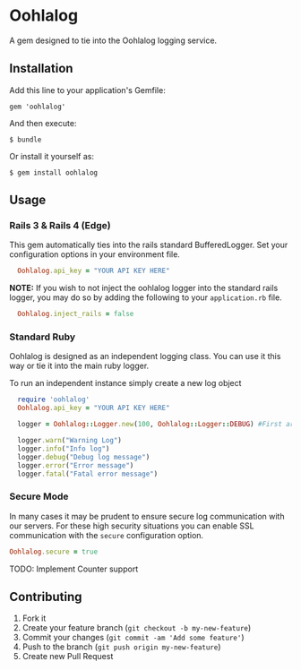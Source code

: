 # Oohlalog

A gem designed to tie into the Oohlalog logging service.

## Installation

Add this line to your application's Gemfile:

    gem 'oohlalog'

And then execute:

    $ bundle

Or install it yourself as:

    $ gem install oohlalog

## Usage

### Rails 3 & Rails 4 (Edge)

This gem automatically ties into the rails standard BufferedLogger. Set your configuration options in your environment file.

```ruby
  Oohlalog.api_key = "YOUR API KEY HERE"
```

**NOTE:** If you wish to not inject the oohlalog logger into the standard rails logger, you may do so by adding the following to your `application.rb` file.

```ruby
  Oohlalog.inject_rails = false
```

### Standard Ruby

Oohlalog is designed as an independent logging class. You can use it this way or tie it into the main ruby logger.

To run an independent instance simply create a new log object

```ruby
  require 'oohlalog'
  Oohlalog.api_key = "YOUR API KEY HERE"

  logger = Oohlalog::Logger.new(100, Oohlalog::Logger::DEBUG) #First argument is the buffer size, second is log level

  logger.warn("Warning Log")
  logger.info("Info log")
  logger.debug("Debug log message")
  logger.error("Error message")
  logger.fatal("Fatal error message")
```

### Secure Mode

In many cases it may be prudent to ensure secure log communication with our servers. For these high security situations you can enable SSL communication with the `secure` configuration option.

```ruby
Oohlalog.secure = true
```

TODO: Implement Counter support


## Contributing

1. Fork it
2. Create your feature branch (`git checkout -b my-new-feature`)
3. Commit your changes (`git commit -am 'Add some feature'`)
4. Push to the branch (`git push origin my-new-feature`)
5. Create new Pull Request
